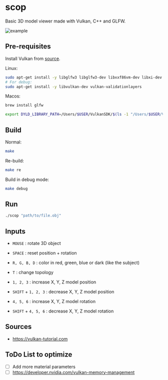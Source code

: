 # scop

Basic 3D model viewer made with Vulkan, C++ and GLFW.

![example](https://media.discordapp.net/attachments/859094290667143168/1197530824971669514/VirtualBox_ubuntu_18_01_2024_14_19_04.png?ex=65bb9a7d&is=65a9257d&hm=62842d5a7221fa80a88fde016bf39588d2557c06a2fdd7fa1336ee9acad8fcdc&=&format=webp)

## Pre-requisites

Install Vulkan from [source](https://vulkan.lunarg.com/).

Linux:

```bash
sudo apt-get install -y libglfw3 libglfw3-dev libxxf86vm-dev libxi-dev
# For debug:
sudo apt-get install -y libvulkan-dev vulkan-validationlayers
```

Macos:

```bash
brew install glfw

export DYLD_LIBRARY_PATH=/Users/$USER/VulkanSDK/$(ls -1 "/Users/$USER/VulkanSDK" | sort -V | tail -n 1)/macOS/lib/:$DYLD_LIBRARY_PATH
```

## Build

Normal:

```bash
make
```

Re-build:

```bash
make re
```

Build in debug mode:

```bash
make debug
```

## Run

```bash
./scop "path/to/file.obj"
```

## Inputs

- `MOUSE` : rotate 3D object

- `SPACE` : reset position + rotation

- `R, G, B, D` : color in red, green, blue or dark (like the subject)

- `T` : change topology

- `1, 2, 3` : increase X, Y, Z model position

- `SHIFT` + `1, 2, 3` : decrease X, Y, Z model position

- `4, 5, 6` : increase X, Y, Z model rotation

- `SHIFT` + `4, 5, 6` : decrease X, Y, Z model rotation

## Sources

- https://vulkan-tutorial.com

## ToDo List to optimize

- [ ] Add more material parameters
- [ ] https://developer.nvidia.com/vulkan-memory-management
